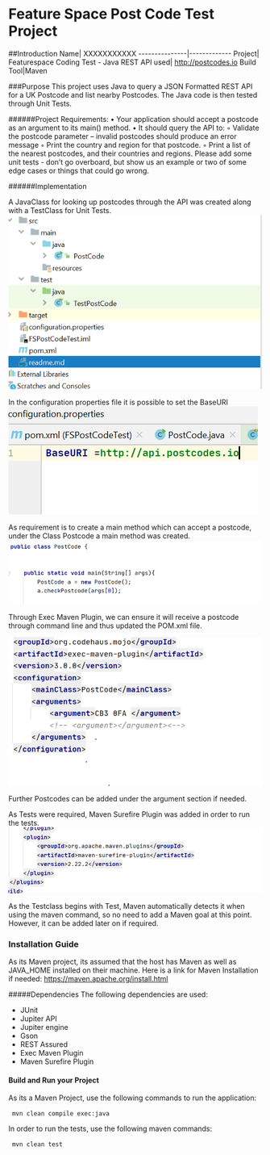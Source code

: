  # Feature Space Post Code Test Project
 
 ##Introduction
Name| XXXXXXXXXXX
---------------|-------------
Project| Featurespace Coding Test - Java
REST API used| http://postcodes.io
Build Tool|Maven


###Purpose
This project uses Java to query a  JSON Formatted REST API for a UK Postcode and list nearby Postcodes.
 The Java code is then tested through Unit Tests.

######Project Requirements: 
    • Your application should accept a postcode as an argument to its main() method.
    • It should query the API to:
        ◦ Validate the postcode parameter – invalid postcodes should produce an error message
        ◦ Print the country and region for that postcode.
        ◦ Print a list of the nearest postcodes, and their countries and regions.
        Please add some unit tests - don’t go overboard, but show us an example or two of some edge cases or things that could go wrong.


######Implementation

A JavaClass for looking up postcodes through the API was created along with a TestClass for Unit Tests. 
![](../../../../../../.readme_images/03c24252.png)

In the configuration properties file it is possible to set the BaseURI
![](../../../../../../.readme_images/a9fc57d5.png)

As requirement is to create a main method which can accept a postcode, under the Class Postcode a main method was created. 
![](../../../../../../.readme_images/9c00d354.png)

Through Exec Maven Plugin, we can ensure it will receive a postcode through command line and thus updated the POM.xml file.

 
![](../../../../../../.readme_images/d9545d75.png)

Further Postcodes can be added under the argument section if needed. 

As Tests were required, Maven Surefire Plugin was added in order to run the tests. 
![](../../../../../../.readme_images/8a20602a.png)

As the Testclass begins with Test, Maven automatically detects it when using the maven command, 
so no need to add a Maven goal at this point. 
However, it can be added later on if required.






### Installation Guide
As its Maven project, its assumed that the host has Maven as well as JAVA_HOME installed on their machine. 
Here is a link for Maven Installation if needed: 
https://maven.apache.org/install.html

#####Dependencies 
The following dependencies are used:
* JUnit
* Jupiter API
* Jupiter engine
* Gson
* REST Assured
* Exec Maven Plugin
* Maven Surefire Plugin
#### Build and Run your Project
 
 As its a Maven Project, use the following commands to run the application:
 
````
 mvn clean compile exec:java
````

In order to run the tests, use the following maven commands:
````
 mvn clean test
````



 






